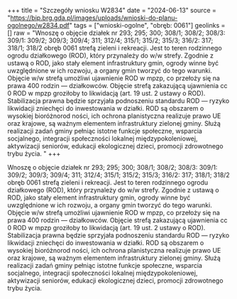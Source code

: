 +++
title = "Szczegóły wniosku W2834"
date = "2024-06-13"
source = "https://bip.brg.gda.pl/images/uploads/wnioski-do-planu-ogolnego/w2834.pdf"
tags = ["wnioski-ogolne", "obręb: 0061"]
geolinks = []
raw = "Wnoszę o objęcie działek nr 293; 295; 300; 308/1; 308/2; 308/3: 309/1: 309/2; 309/3; 309/4; 311; 312/4; 315/1; 315/2; 315/3; 316/2: 317; 318/1; 318/2 obręb 0061 strefą zieleni i rekreacji. Jest to teren rodzinnego ogrodu działkowego (ROD), który przynależy do w/w strefy. Zgodnie z ustawą o ROD, jako stały element infrastruktury gmin, ogrody winne być uwzględnione w ich rozwoju, a organy gmin tworzyć do tego warunki. Objęcie w/w strefą umożliwi ujawnienie ROD w mpzp, co przełoży się na prawa 400 rodzin — działkowców. Objęcie strefą zakazującą ujawnienia cc 0 ROD w mpzp groziłoby to likwidacją (art. 19 ust. 2 ustawy o ROD). Stabilizacja prawna będzie sprzyjała podnoszeniu standardu ROD — ryzyko likwidacji zniechęci do inwestowania w działki. ROD są obszarem o wysokiej bioróżnorod ności, ich ochrona planistyczna realizuje prawo UE oraz krajowe, są ważnym elementem infrastruktury zielonej gminy. Służą  realizacji zadań gminy pełniąc istotne funkcje społeczne, wsparcia socjalnego, integracji społeczności lokalnej  międzypokoleniowej, aktywizacji seniorów, edukacji ekologicznej dzieci, promocji zdrowotnego trybu życia. "
+++

Wnoszę o objęcie działek nr 293; 295; 300; 308/1; 308/2; 308/3: 309/1: 309/2; 309/3; 309/4; 311; 312/4;
315/1; 315/2; 315/3; 316/2: 317; 318/1; 318/2 obręb 0061 strefą zieleni i rekreacji. Jest to teren rodzinnego ogrodu
działkowego (ROD), który przynależy do w/w strefy. Zgodnie z ustawą o ROD, jako stały element infrastruktury gmin,
ogrody winne być uwzględnione w ich rozwoju, a organy gmin tworzyć do tego warunki. Objęcie w/w strefą umożliwi
ujawnienie ROD w mpzp, co przełoży się na prawa 400 rodzin — działkowców. Objęcie strefą zakazującą ujawnienia
cc 0
ROD w mpzp groziłoby to likwidacją (art. 19 ust. 2 ustawy o ROD). Stabilizacja prawna będzie sprzyjała podnoszeniu
standardu ROD — ryzyko likwidacji zniechęci do inwestowania w działki. ROD są obszarem o wysokiej bioróżnorod ności,
ich ochrona planistyczna realizuje prawo UE oraz krajowe, są ważnym elementem infrastruktury zielonej gminy. Służą 
realizacji zadań gminy pełniąc istotne funkcje społeczne, wsparcia socjalnego, integracji społeczności lokalnej 
międzypokoleniowej, aktywizacji seniorów, edukacji ekologicznej dzieci, promocji zdrowotnego trybu życia.



